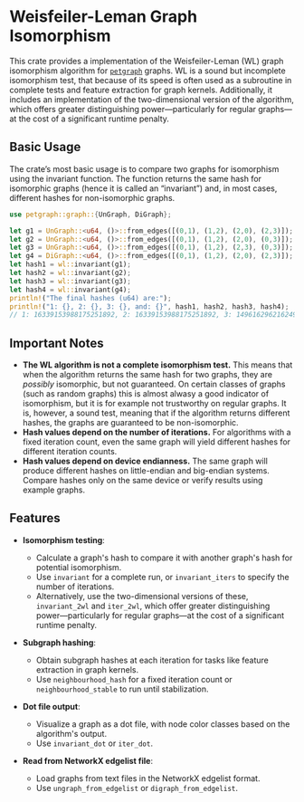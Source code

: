 # Weisfeiler-Leman Graph Isomorphism

This crate provides a implementation of the Weisfeiler-Leman (WL) graph isomorphism algorithm for [`petgraph`](https://docs.rs/petgraph/latest/petgraph/) graphs. WL is a sound but incomplete isomorphism test, that because of its speed is often used as a subroutine in complete tests and feature extraction for graph kernels. Additionally, it includes an implementation of the two-dimensional version of the algorithm, which offers greater distinguishing power—particularly for regular graphs—at the cost of a significant runtime penalty.

## Basic Usage

The crate’s most basic usage is to compare two graphs for isomorphism using the invariant function. The function returns the same hash for isomorphic graphs (hence it is called an “invariant”) and, in most cases, different hashes for non-isomorphic graphs.

```rust
use petgraph::graph::{UnGraph, DiGraph};

let g1 = UnGraph::<u64, ()>::from_edges([(0,1), (1,2), (2,0), (2,3)]);
let g2 = UnGraph::<u64, ()>::from_edges([(0,1), (1,2), (2,0), (0,3)]);
let g3 = UnGraph::<u64, ()>::from_edges([(0,1), (1,2), (2,3), (0,3)]);
let g4 = DiGraph::<u64, ()>::from_edges([(0,1), (1,2), (2,0), (2,3)]);
let hash1 = wl::invariant(g1);
let hash2 = wl::invariant(g2);
let hash3 = wl::invariant(g3);
let hash4 = wl::invariant(g4);
println!("The final hashes (u64) are:");
println!("1: {}, 2: {}, 3: {}, and: {}", hash1, hash2, hash3, hash4);
// 1: 16339153988175251892, 2: 16339153988175251892, 3: 14961629621624962419, and: 15573326168912649736
```
## Important Notes

- **The WL algorithm is not a complete isomorphism test.** This means that when the algorithm returns the same hash for two graphs, they are *possibly* isomorphic, but not guaranteed. On certain classes of graphs (such as random graphs) this is almost alwasy a good indicator of isomorphism, but it is for example not trustworthy on regular graphs. It is, however, a sound test, meaning that if the algorithm returns different hashes, the graphs are guaranteed to be non-isomorphic.
- **Hash values depend on the number of iterations.** For algorithms with a fixed iteration count, even the same graph will yield different hashes for different iteration counts.
- **Hash values depend on device endianness.** The same graph will produce different hashes on little-endian and big-endian systems. Compare hashes only on the same device or verify results using example graphs.

## Features

- **Isomorphism testing**: 
  - Calculate a graph's hash to compare it with another graph's hash for potential isomorphism.
  - Use `invariant` for a complete run, or `invariant_iters` to specify the number of iterations.
  - Alternatively, use the two-dimensional versions of these, `invariant_2wl` and `iter_2wl`, which offer greater distinguishing power—particularly for regular graphs—at the cost of a significant runtime penalty.

- **Subgraph hashing**:
  - Obtain subgraph hashes at each iteration for tasks like feature extraction in graph kernels.
  - Use `neighbourhood_hash` for a fixed iteration count or `neighbourhood_stable` to run until stabilization.

- **Dot file output**:
  - Visualize a graph as a dot file, with node color classes based on the algorithm's output.
  - Use `invariant_dot` or `iter_dot`.

- **Read from NetworkX edgelist file**:
  - Load graphs from text files in the NetworkX edgelist format.
  - Use `ungraph_from_edgelist` or `digraph_from_edgelist`.

